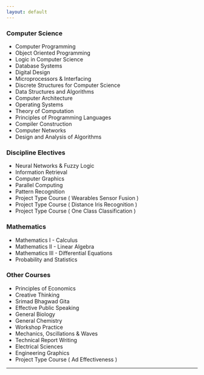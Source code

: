 ```yaml
---
layout: default
---
```


### Computer Science

* Computer Programming
* Object Oriented Programming
* Logic in Computer Science
* Database Systems
* Digital Design
* Microprocessors & Interfacing
* Discrete Structures for Computer Science
* Data Structures and Algorithms
* Computer Architecture
* Operating Systems
* Theory of Computation
* Principles of Programming Languages
* Compiler Construction
* Computer Networks
* Design and Analysis of Algorithms

### Discipline Electives

* Neural Networks & Fuzzy Logic
* Information Retrieval
* Computer Graphics
* Parallel Computing
* Pattern Recognition
* Project Type Course ( Wearables Sensor Fusion )
* Project Type Course ( Distance Iris Recognition )
* Project Type Course ( One Class Classification )

### Mathematics

* Mathematics I - Calculus
* Mathematics II - Linear Algebra
* Mathematics III - Differential Equations
* Probability and Statistics

### Other Courses

* Principles of Economics
* Creative Thinking
* Srimad Bhagwad Gita
* Effective Public Speaking
* General Biology
* General Chemistry
* Workshop Practice
* Mechanics, Oscillations & Waves
* Technical Report Writing
* Electrical Sciences
* Engineering Graphics
* Project Type Course ( Ad Effectiveness )
 
 ---
